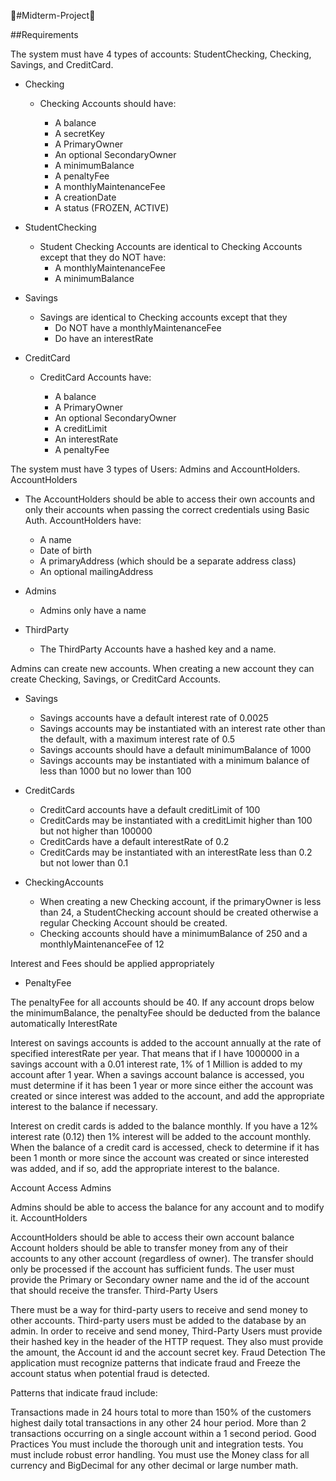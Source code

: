 🏦#Midterm-Project🏦

##Requirements

The system must have 4 types of accounts: StudentChecking, Checking, Savings, and CreditCard.

- Checking
  
    - Checking Accounts should have:

        - A balance
        - A secretKey
        - A PrimaryOwner
        - An optional SecondaryOwner
        - A minimumBalance
        - A penaltyFee
        - A monthlyMaintenanceFee
        - A creationDate
        - A status (FROZEN, ACTIVE)
    
    
 - StudentChecking

    -  Student Checking Accounts are identical to Checking Accounts except that they do NOT have:
        - A monthlyMaintenanceFee
        - A minimumBalance
     
 - Savings

    - Savings are identical to Checking accounts except that they
        - Do NOT have a monthlyMaintenanceFee 
        - Do have an interestRate
    
 - CreditCard

     - CreditCard Accounts have:

        - A balance
        - A PrimaryOwner
        - An optional SecondaryOwner
        - A creditLimit
        - An interestRate
        - A penaltyFee
    
The system must have 3 types of Users: Admins and AccountHolders.
AccountHolders

- The AccountHolders should be able to access their own accounts and only their accounts when passing the correct credentials using Basic Auth. AccountHolders have:

    - A name
    - Date of birth
    - A primaryAddress (which should be a separate address class)
    - An optional mailingAddress
  
- Admins

    - Admins only have a name

- ThirdParty

    - The ThirdParty Accounts have a hashed key and a name.

Admins can create new accounts. When creating a new account they can create Checking, Savings, or CreditCard Accounts.

- Savings

    - Savings accounts have a default interest rate of 0.0025
    - Savings accounts may be instantiated with an interest rate other than the default, with a maximum interest rate of 0.5
    - Savings accounts should have a default minimumBalance of 1000
    - Savings accounts may be instantiated with a minimum balance of less than 1000 but no lower than 100

- CreditCards

    - CreditCard accounts have a default creditLimit of 100
    - CreditCards may be instantiated with a creditLimit higher than 100 but not higher than 100000
    - CreditCards have a default interestRate of 0.2
    - CreditCards may be instantiated with an interestRate less than 0.2 but not lower than 0.1
  
- CheckingAccounts
    - When creating a new Checking account, if the primaryOwner is less than 24, a StudentChecking account should be created otherwise a regular Checking Account should be created.
    - Checking accounts should have a minimumBalance of 250 and a monthlyMaintenanceFee of 12
    
Interest and Fees should be applied appropriately 
- PenaltyFee

The penaltyFee for all accounts should be 40.
If any account drops below the minimumBalance, the penaltyFee should be deducted from the balance automatically
InterestRate

Interest on savings accounts is added to the account annually at the rate of specified interestRate per year. That means that if I have 1000000 in a savings account with a 0.01 interest rate, 1% of 1 Million is added to my account after 1 year. When a savings account balance is accessed, you must determine if it has been 1 year or more since either the account was created or since interest was added to the account, and add the appropriate interest to the balance if necessary.

Interest on credit cards is added to the balance monthly. If you have a 12% interest rate (0.12) then 1% interest will be added to the account monthly. When the balance of a credit card is accessed, check to determine if it has been 1 month or more since the account was created or since interested was added, and if so, add the appropriate interest to the balance.

Account Access
Admins

Admins should be able to access the balance for any account and to modify it.
AccountHolders

AccountHolders should be able to access their own account balance
Account holders should be able to transfer money from any of their accounts to any other account (regardless of owner). The transfer should only be processed if the account has sufficient funds. The user must provide the Primary or Secondary owner name and the id of the account that should receive the transfer.
Third-Party Users

There must be a way for third-party users to receive and send money to other accounts.
Third-party users must be added to the database by an admin.
In order to receive and send money, Third-Party Users must provide their hashed key in the header of the HTTP request. They also must provide the amount, the Account id and the account secret key.
Fraud Detection
The application must recognize patterns that indicate fraud and Freeze the account status when potential fraud is detected.

Patterns that indicate fraud include:

Transactions made in 24 hours total to more than 150% of the customers highest daily total transactions in any other 24 hour period.
More than 2 transactions occurring on a single account within a 1 second period.
Good Practices
You must include the thorough unit and integration tests.
You must include robust error handling.
You must use the Money class for all currency and BigDecimal for any other decimal or large number math.
